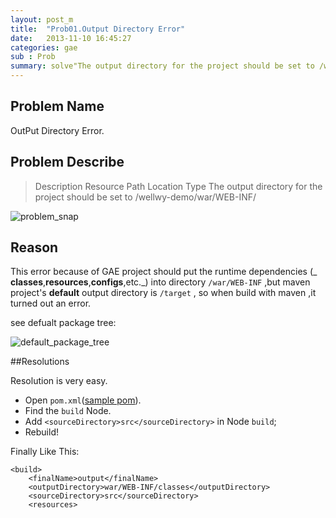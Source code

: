 ```yaml
---
layout: post_m
title:  "Prob01.Output Directory Error"
date:   2013-11-10 16:45:27
categories: gae
sub : Prob
summary: solve"The output directory for the project should be set to /wellwy-demo/war/WEB-INF/classes"
---
```


## Problem Name
OutPut Directory Error.

## Problem Describe

> Description	Resource	Path	Location	Type
The output directory for the project should be set to /wellwy-demo/war/WEB-INF/

![problem_snap][]
## Reason

This error because of GAE project should put the runtime dependencies (_ **classes**,**resources**,**configs**,etc._) into directory `/war/WEB-INF` ,but maven project's **default** output directory is `/target` , so when build with maven ,it turned out an error.

see defualt package tree:

![default_package_tree][]

##Resolutions

Resolution is very easy.

- Open `pom.xml`([sample pom][]).
- Find the `build` Node.
- Add `<sourceDirectory>src</sourceDirectory>` in Node `build`;
- Rebuild!

Finally Like This:

    <build>
        <finalName>output</finalName>
        <outputDirectory>war/WEB-INF/classes</outputDirectory>
        <sourceDirectory>src</sourceDirectory>
        <resources>


[problem_snap]:{{site.graphs}}/gae/prob/prob01_outputdir_01.jpg
[default_package_tree]:{{site.graphs}}/gae/prob/prob01_default_package.jpg
[sample pom]:http://